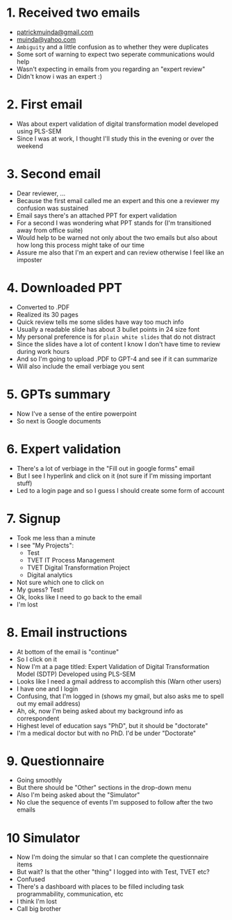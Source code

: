 # 1. Received two emails 
- patrickmuinda@gmail.com
- muinda@yahoo.com
- `Ambiguity` and a little confusion as to whether they were duplicates
- Some sort of warning to expect two seperate communications would help
- Wasn't expecting in emails from you regarding an "expert review"
- Didn't know i was an expert :)

# 2. First email
- Was about expert validation of digital transformation model developed using PLS-SEM
- Since I was at work, I thought I'll study this in the evening or over the weekend

# 3. Second email
- Dear reviewer, ...
- Because the first email called me an expert and this one a reviewer my confusion was sustained
- Email says there's an attached PPT for expert validation
- For a second I was wondering what PPT stands for (I'm transitioned away from office suite)
- Would help to be warned not only about the two emails but also about how long this process might take of our time
- Assure me also that I'm an expert and can review otherwise I feel like an imposter

# 4. Downloaded PPT
- Converted to .PDF
- Realized its 30 pages
- Quick review tells me some slides have way too much info
- Usually a readable slide has about 3 bullet points in 24 size font
- My personal preference is for `plain white slides` that do not distract
- Since the slides have a lot of content I know I don't have time to review during work hours
- And so I'm going to upload .PDF to GPT-4 and see if it can summarize
- Will also include the email verbiage you sent

# 5. GPTs summary
- Now I've a sense of the entire powerpoint
- So next is Google documents

# 6. Expert validation
- There's a lot of verbiage in the "Fill out in google forms" email
- But I see I hyperlink and click on it (not sure if I'm missing important stuff)
- Led to a login page and so I guess I should create some form of account

# 7. Signup
- Took me less than a minute
- I see "My Projects":
    - Test
    - TVET IT Process Management
    - TVET Digital Transformation Project
    - Digital analytics
- Not sure which one to click on
- My guess? Test!
- Ok, looks like I need to go back to the email
- I'm lost

# 8. Email instructions
- At bottom of the email is "continue"
- So I click on it
- Now I'm at a page titled: Expert Validation of Digital Transformation Model (SDTP) Developed using PLS-SEM
- Looks like I need a gmail address to accomplish this (Warn other users)
- I have one and I login
- Confusing, that I'm logged in (shows my gmail, but also asks me to spell out my email address)
- Ah, ok, now I'm being asked about my background info as correspondent
- Highest level of education says "PhD", but it should be "doctorate"
- I'm a medical doctor but with no PhD. I'd be under "Doctorate"

# 9. Questionnaire
- Going smoothly
- But there should be "Other" sections in the drop-down menu
- Also I'm being asked about the "Simulator"
- No clue the sequence of events I'm supposed to follow after the two emails

# 10 Simulator
- Now I'm doing the simular so that I can complete the questionnaire items
- But wait? Is that the other "thing" I logged into with Test, TVET etc?
- Confused
- There's a dashboard with places to be filled including task programmability, communication, etc
- I think I'm lost
- Call big brother
